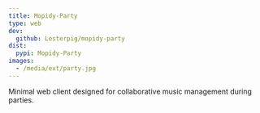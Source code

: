 ```yaml
---
title: Mopidy-Party
type: web
dev:
  github: Lesterpig/mopidy-party
dist:
  pypi: Mopidy-Party
images:
  - /media/ext/party.jpg
---
```


Minimal web client designed for collaborative music management during parties.
